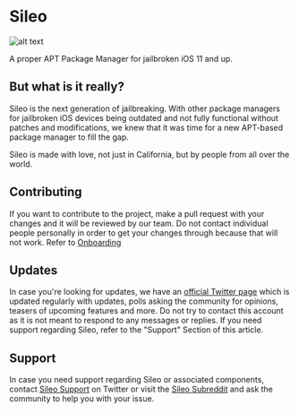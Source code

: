 # Sileo
![alt text](https://travis-ci.com/M4cs/SileoApp.svg?token=p6px51XnVtZqgGKqga2s&branch=master)

A proper APT Package Manager for jailbroken iOS 11 and up.

## But what is it really?

Sileo is the next generation of jailbreaking. With other package managers for jailbroken iOS devices being outdated and not fully functional without patches and modifications, we knew that it was time for a new APT-based package manager to fill the gap.

Sileo is made with love, not just in California, but by people from all over the world.

## Contributing

If you want to contribute to the project, make a pull request with your changes and it will be reviewed by our team. Do not contact individual people personally in order to get your changes through because that will not work. Refer to [Onboarding](https://github.com/Sileo/Sileo/blob/master/Onboarding.md)

## Updates

In case you're looking for updates, we have an [official Twitter page](https://www.twitter.com/getsileo) which is updated regularly with updates, polls asking the community for opinions, teasers of upcoming features and more. Do not try to contact this account as it is not meant to respond to any messages or replies. If you need support regarding Sileo, refer to the "Support" Section of this article.

## Support

In case you need support regarding Sileo or associated components, contact [Sileo Support](https://www.twitter.com/SileoSupport) on Twitter or visit the [Sileo Subreddit](https://www.reddit.com/r/Sileo) and ask the community to help you with your issue.
